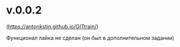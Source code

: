 # v.0.0.2
(https://antonkstin.github.io/GITtrain/)

Функционал лайка не сделан (он был в дополнительном задании)
